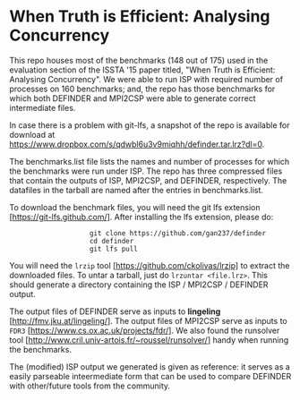 # When Truth is Efficient: Analysing Concurrency

This repo houses most of the benchmarks (148 out of 175) used in the evaluation section of the ISSTA '15 paper titled, "When Truth is Efficient: Analysing Concurrency". We were able to run ISP with required number of processes on 160 benchmarks; and, the repo has those benchmarks for which both DEFINDER and MPI2CSP were able to generate correct intermediate files.

In case there is a problem with git-lfs, a snapshot of the repo is available for download at https://www.dropbox.com/s/qdwbl6u3v9miqhh/definder.tar.lrz?dl=0.

The benchmarks.list file lists the names and number of processes for which the benchmarks were run under ISP. The repo has three compressed files that contain the outputs of ISP, MPI2CSP, and DEFINDER, respectively. The datafiles in the tarball are named after the entries in benchmarks.list.

To download the benchmark files, you will need the git lfs extension [https://git-lfs.github.com/]. After installing the lfs extension, please do:

                        git clone https://github.com/gan237/definder
                        cd definder
                        git lfs pull
    
You will need the `lrzip` tool [https://github.com/ckolivas/lrzip] to extract the downloaded files. To untar a tarball, just do `lrzuntar <file.lrz>`. This should generate a directory containing the ISP / MPI2CSP / DEFINDER output.

The output files of DEFINDER serve as inputs to **lingeling** [http://fmv.jku.at/lingeling/]. The output files of MPI2CSP serve as inputs to `FDR3` [https://www.cs.ox.ac.uk/projects/fdr/]. We also found the runsolver tool [http://www.cril.univ-artois.fr/~roussel/runsolver/] handy when running the benchmarks.

The (modified) ISP output we generated is given as reference: it serves as a easily parseable inteermediate form that can be used to compare DEFINDER with other/future tools from the community.


